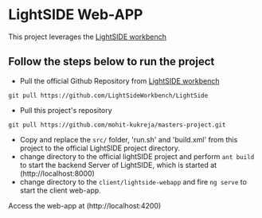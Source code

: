 # LightSIDE Web-APP

This project leverages the [LightSIDE workbench](https://github.com/LightSideWorkbench/LightSide)

## Follow the steps below to run the project

- Pull the official Github Repository from [LightSIDE workbench](https://github.com/LightSideWorkbench/LightSide)
```
git pull https://github.com/LightSideWorkbench/LightSide
```
- Pull this project's repository
```
git pull https://github.com/mohit-kukreja/masters-project.git
```
- Copy and replace the `src/` folder, 'run.sh' and 'build.xml' from this project to the official LightSIDE project directory.
- change directory to the official lightSIDE project and perform `ant build` to start the backend Server of LightSIDE, which is started at (http://localhost:8000)
- change directory to the `client/lightside-webapp` and fire `ng serve` to start the client web-app.

Access the web-app at (http://localhost:4200)
